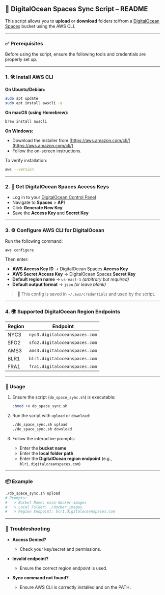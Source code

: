## 📝 DigitalOcean Spaces Sync Script – README

This script allows you to **upload** or **download** folders to/from a [DigitalOcean Spaces](https://docs.digitalocean.com/products/spaces/) bucket using the AWS CLI.

---

### ✅ Prerequisites

Before using the script, ensure the following tools and credentials are properly set up.

---

### 1. 🛠 Install AWS CLI

**On Ubuntu/Debian:**

```bash
sudo apt update
sudo apt install awscli -y
```

**On macOS (using Homebrew):**

```bash
brew install awscli
```

**On Windows:**

* Download the installer from [https://aws.amazon.com/cli/](https://aws.amazon.com/cli/)
* Follow the on-screen instructions.

To verify installation:

```bash
aws --version
```

---

### 2. 🔐 Get DigitalOcean Spaces Access Keys

* Log in to your [DigitalOcean Control Panel](https://cloud.digitalocean.com/)
* Navigate to **Spaces** > **API**
* Click **Generate New Key**
* Save the **Access Key** and **Secret Key**

---

### 3. ⚙️ Configure AWS CLI for DigitalOcean

Run the following command:

```bash
aws configure
```

Then enter:

* **AWS Access Key ID** → DigitalOcean Spaces **Access Key**
* **AWS Secret Access Key** → DigitalOcean Spaces **Secret Key**
* **Default region name** → `us-east-1` *(arbitrary but required)*
* **Default output format** → `json` *(or leave blank)*

> 🧠 This config is saved in `~/.aws/credentials` and used by the script.

---

### 4. 🌍 Supported DigitalOcean Region Endpoints

| Region | Endpoint                      |
| ------ | ----------------------------- |
| NYC3   | `nyc3.digitaloceanspaces.com` |
| SFO2   | `sfo2.digitaloceanspaces.com` |
| AMS3   | `ams3.digitaloceanspaces.com` |
| BLR1   | `blr1.digitaloceanspaces.com` |
| FRA1   | `fra1.digitaloceanspaces.com` |

---

### 🚀 Usage

1. Ensure the script (`do_space_sync.sh`) is executable:

   ```bash
   chmod +x do_space_sync.sh
   ```

2. Run the script with `upload` or `download`:

   ```bash
   ./do_space_sync.sh upload
   ./do_space_sync.sh download
   ```

3. Follow the interactive prompts:

   * Enter the **bucket name**
   * Enter the **local folder path**
   * Enter the **DigitalOcean region endpoint** (e.g., `blr1.digitaloceanspaces.com`)

---

### 📦 Example

```bash
./do_space_sync.sh upload
# Prompts:
#   > Bucket Name: easm-docker-images
#   > Local Folder: ./docker_images
#   > Region Endpoint: blr1.digitaloceanspaces.com
```

---

### 🧪 Troubleshooting

* **Access Denied?**

  * Check your key/secret and permissions.
* **Invalid endpoint?**

  * Ensure the correct region endpoint is used.
* **Sync command not found?**

  * Ensure AWS CLI is correctly installed and on the PATH.

